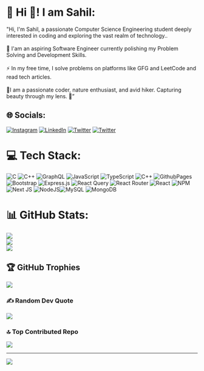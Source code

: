 # 💫                                                            Hi 👋! I am Sahil:
"Hi, I'm Sahil, a passionate Computer Science Engineering student deeply interested in coding and exploring the vast realm of technology..<br><br>🔭 I'am an aspiring Software Engineer currently polishing my Problem Solving and Development Skills.<br><br>⚡ In my free time, I solve problems on platforms like GFG and LeetCode and read tech articles.<br><br>📖I am a passionate coder, nature enthusiast, and avid hiker. Capturing beauty through my lens. 📸”


## 🌐 Socials:
[![Instagram](https://img.shields.io/badge/Instagram-%23E4405F.svg?logo=Instagram&logoColor=white)](https://instagram.com/sahilchauhan0603) [![LinkedIn](https://img.shields.io/badge/LinkedIn-%230077B5.svg?logo=linkedin&logoColor=white)](https://linkedin.com/in/sahil-chauhan-a6a626265) [![Twitter](https://img.shields.io/badge/Twitter-%230077B5.svg?logo=Twitter&logoColor=white)](https://twitter.com/TheSahil061003) [![Twitter](https://img.shields.io/badge/Facebook-%230077B5.svg?logo=Facebook&logoColor=white)](https://www.facebook.com/profile.php?id=100080958514560)

# 💻 Tech Stack:
![C](https://img.shields.io/badge/c-%2300599C.svg?style=for-the-badge&logo=c&logoColor=white) ![C++](https://img.shields.io/badge/c++-%2300599C.svg?style=for-the-badge&logo=c%2B%2B&logoColor=white) ![GraphQL](https://img.shields.io/badge/-GraphQL-E10098?style=for-the-badge&logo=graphql&logoColor=white) ![JavaScript](https://img.shields.io/badge/javascript-%23323330.svg?style=for-the-badge&logo=javascript&logoColor=%23F7DF1E) ![TypeScript](https://img.shields.io/badge/typescript-%23007ACC.svg?style=for-the-badge&logo=typescript&logoColor=white) ![C++](https://img.shields.io/badge/c++-%2300599C.svg?style=for-the-badge&logo=c%2B%2B&logoColor=white) ![GithubPages](https://img.shields.io/badge/github%20pages-121013?style=for-the-badge&logo=github&logoColor=white) ![Bootstrap](https://img.shields.io/badge/bootstrap-%238511FA.svg?style=for-the-badge&logo=bootstrap&logoColor=white) ![Express.js](https://img.shields.io/badge/express.js-%23404d59.svg?style=for-the-badge&logo=express&logoColor=%2361DAFB) ![React Query](https://img.shields.io/badge/-React%20Query-FF4154?style=for-the-badge&logo=react%20query&logoColor=white) ![React Router](https://img.shields.io/badge/React_Router-CA4245?style=for-the-badge&logo=react-router&logoColor=white) ![React](https://img.shields.io/badge/react-%2320232a.svg?style=for-the-badge&logo=react&logoColor=%2361DAFB) ![NPM](https://img.shields.io/badge/NPM-%23CB3837.svg?style=for-the-badge&logo=npm&logoColor=white) ![Next JS](https://img.shields.io/badge/Next-black?style=for-the-badge&logo=next.js&logoColor=white) ![NodeJS](https://img.shields.io/badge/node.js-6DA55F?style=for-the-badge&logo=node.js&logoColor=white)![MySQL](https://img.shields.io/badge/mysql-%2300000f.svg?style=for-the-badge&logo=mysql&logoColor=white) ![MongoDB](https://img.shields.io/badge/MongoDB-%234ea94b.svg?style=for-the-badge&logo=mongodb&logoColor=white)
# 📊 GitHub Stats:
![](https://github-readme-stats.vercel.app/api?username=sahilchauhan0603&theme=dark&hide_border=false&include_all_commits=false&count_private=true)<br/>
![](https://github-readme-streak-stats.herokuapp.com/?user=sahilchauhan0603&theme=dark&hide_border=false)<br/>
![](https://github-readme-stats.vercel.app/api/top-langs/?username=sahilchauhan0603&theme=dark&hide_border=false&include_all_commits=false&count_private=true&layout=compact)

## 🏆 GitHub Trophies
![](https://github-profile-trophy.vercel.app/?username=sahilchauhan0603&theme=radical&no-frame=false&no-bg=false&margin-w=4)

### ✍️ Random Dev Quote
![](https://quotes-github-readme.vercel.app/api?type=horizontal&theme=dark)

### 🔝 Top Contributed Repo
![](https://github-contributor-stats.vercel.app/api?username=sahilchauhan0603&limit=5&theme=dark&combine_all_yearly_contributions=true)

---
[![](https://visitcount.itsvg.in/api?id=sahilchauhan0603&icon=0&color=0)](https://visitcount.itsvg.in)

<!-- Proudly created with GPRM ( https://gprm.itsvg.in ) -->
